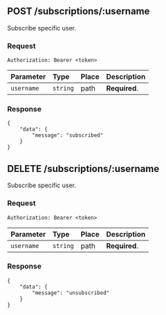## POST /subscriptions/:username
Subscribe specific user.
### Request
```http
Authorization: Bearer <token>
```
| Parameter | Type | Place | Description |
| :- | :- | :- | :- |
| `username` | `string` | path | **Required**. |

### Response
```
{
	"data": {
		"message": "subscribed"
	}
}
```

## DELETE /subscriptions/:username
Subscribe specific user.
### Request
```http
Authorization: Bearer <token>
```
| Parameter | Type | Place | Description |
| :- | :- | :- | :- |
| `username` | `string` | path | **Required**. |

### Response
```
{
	"data": {
		"message": "unsubscribed"
	}
}
